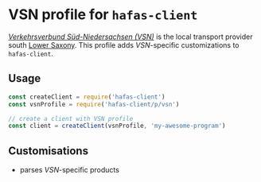 # VSN profile for `hafas-client`
[*Verkehrsverbund Süd-Niedersachsen (VSN)*](https://de.wikipedia.org/wiki/Verkehrsverbund_S%C3%BCd-Niedersachsen) is the local transport provider south [Lower Saxony](https://en.wikipedia.org/wiki/Lower_Saxony). This profile adds *VSN*-specific customizations to `hafas-client`.

## Usage
```js
const createClient = require('hafas-client')
const vsnProfile = require('hafas-client/p/vsn')

// create a client with VSN profile
const client = createClient(vsnProfile, 'my-awesome-program')
```

## Customisations
- parses *VSN*-specific products
